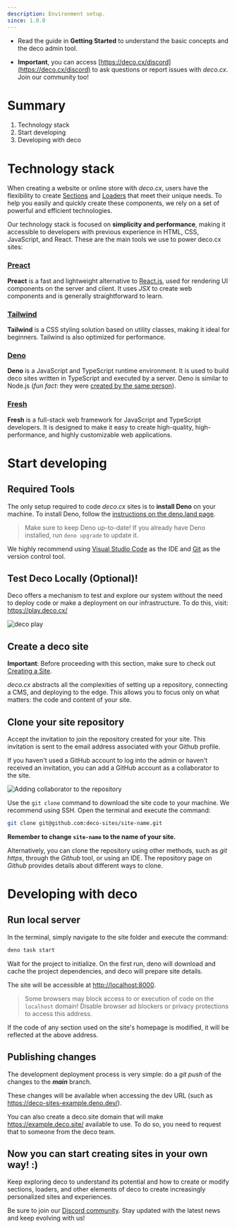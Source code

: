 ```yaml
---
description: Environment setup.
since: 1.0.0
---
```


- Read the guide in **Getting Started** to understand the basic concepts and the deco admin tool.

- **Important**, you can access [https://deco.cx/discord](https://deco.cx/discord) to ask questions or report issues with _deco.cx_. Join our community too!

# Summary

1. Technology stack
2. Start developing
3. Developing with deco

# Technology stack

When creating a website or online store with _deco.cx_, users have the flexibility to create [Sections](/docs/en/concepts/section) and [Loaders](/docs/en/concepts/loader) that meet their unique needs. To help you easily and quickly create these components, we rely on a set of powerful and efficient technologies.

Our technology stack is focused on **simplicity and performance**, making it accessible to developers with previous experience in HTML, CSS, JavaScript, and React. These are the main tools we use to power deco.cx sites:

### [Preact](https://preactjs.com/)

**Preact** is a fast and lightweight alternative to [React.js](https://reactjs.org/), used for rendering UI components on the server and client. It uses _JSX_ to create web components and is generally straightforward to learn.

### [Tailwind](https://tailwindcss.com)

**Tailwind** is a CSS styling solution based on utility classes, making it ideal for beginners. Tailwind is also optimized for performance.

### [Deno](https://deno.com/deploy)

**Deno** is a JavaScript and TypeScript runtime environment. It is used to build deco sites written in TypeScript and executed by a server. Deno is similar to Node.js (_fun fact_: they were [created by the same person](https://www.youtube.com/watch?v=M3BM9TB-8yA)).

### [Fresh](https://fresh.deno.dev)

**Fresh** is a full-stack web framework for JavaScript and TypeScript developers. It is designed to make it easy to create high-quality, high-performance, and highly customizable web applications.

# Start developing

## Required Tools

The only setup required to code _deco.cx_ sites is to **install Deno** on your machine. To install Deno, follow the [instructions on the deno.land page](https://deno.land/manual/getting_started/installation).

> Make sure to keep Deno up-to-date! If you already have Deno installed, run `deno upgrade` to update it.

We highly recommend using [Visual Studio Code](https://code.visualstudio.com/download) as the IDE and [Git](https://github.com/git-guides/install-git) as the version control tool.

## Test Deco Locally (Optional)!

Deco offers a mechanism to test and explore our system without the need to deploy code or make a deployment on our infrastructure. To do this, visit: https://play.deco.cx/

![deco play](https://github.com/deco-cx/apps/assets/882438/e52c7727-b1c2-44cc-b709-10adba203341)

## Create a deco site

**Important**: Before proceeding with this section, make sure to check out [Creating a Site](/docs/en/getting-started/creating-a-site).

_deco.cx_ abstracts all the complexities of setting up a repository, connecting a CMS, and deploying to the edge. This allows you to focus only on what matters: the code and content of your site.

## Clone your site repository

Accept the invitation to join the repository created for your site. This invitation is sent to the email address associated with your Github profile.

If you haven't used a GitHub account to log into the admin or haven't received an invitation, you can add a GitHub account as a collaborator to the site.

![Adding collaborator to the repository](https://github.com/deco-cx/apps/assets/882438/0cdcc7a7-90fd-4cbe-9eea-0ca68ee533d9)

Use the `git clone` command to download the site code to your machine. We recommend using SSH. Open the terminal and execute the command:

```bash
git clone git@github.com:deco-sites/site-name.git
```

**Remember to change `site-name` to the name of your site.**

Alternatively, you can clone the repository using other methods, such as _git https_, through the _Github_ tool, or using an IDE. The repository page on _Github_ provides details about different ways to clone.

# Developing with deco

## Run local server

In the terminal, simply navigate to the site folder and execute the command:

```bash
deno task start

```

Wait for the project to initialize. On the first run, deno will download and cache the project dependencies, and deco will prepare site details.

The site will be accessible at <http://localhost:8000>.

> Some browsers may block access to or execution of code on the `localhost` domain! Disable browser ad blockers or privacy protections to access this address.

If the code of any section used on the site's homepage is modified, it will be reflected at the above address.

## Publishing changes

The development deployment process is very simple: do a _git push_ of the changes to the _**main**_ branch.

These changes will be available when accessing the dev URL (such as <https://deco-sites-example.deno.dev/>).

You can also create a deco.site domain that will make <https://example.deco.site/> available to use. To do so, you need to request that to someone from the deco team.

## Now you can start creating sites in your own way! :)

Keep exploring deco to understand its potential and how to create or modify sections, loaders, and other elements of deco to create increasingly personalized sites and experiences.

Be sure to join our [Discord community](https://deco.cx/discord). Stay updated with the latest news and keep evolving with us!